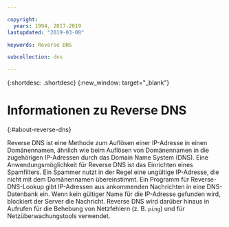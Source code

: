 ```yaml
---

copyright:
  years: 1994, 2017-2019
lastupdated: "2019-03-08"

keywords: Reverse DNS 

subcollection: dns

---
```



{:shortdesc: .shortdesc}
{:new_window: target="_blank"}

# Informationen zu Reverse DNS
{:#about-reverse-dns}

Reverse DNS ist eine Methode zum Auflösen einer IP-Adresse in einen Domänennamen, ähnlich wie beim Auflösen von Domänennamen in die zugehörigen IP-Adressen durch das Domain Name System (DNS). Eine Anwendungsmöglichkeit für Reverse DNS ist das Einrichten eines Spamfilters. Ein Spammer nutzt in der Regel eine ungültige IP-Adresse, die nicht mit dem Domänennamen übereinstimmt. Ein Programm für Reverse-DNS-Lookup gibt IP-Adressen aus ankommenden Nachrichten in eine DNS-Datenbank ein. Wenn kein gültiger Name für die IP-Adresse gefunden wird, blockiert der Server die Nachricht. Reverse DNS wird darüber hinaus in Aufrufen für die Behebung von Netzfehlern (z. B. `ping`) und für Netzüberwachungstools verwendet.

